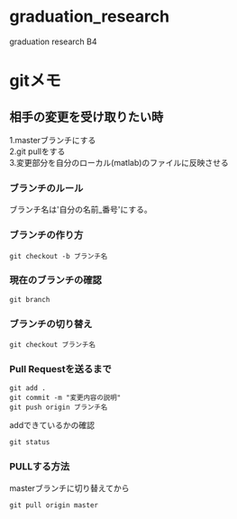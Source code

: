 # graduation_research
graduation research B4  

# gitメモ  

## 相手の変更を受け取りたい時
1.masterブランチにする  
2.git pullをする  
3.変更部分を自分のローカル(matlab)のファイルに反映させる  

### ブランチのルール
ブランチ名は'自分の名前_番号'にする。  
### ブランチの作り方
```
git checkout -b ブランチ名
```
### 現在のブランチの確認
```
git branch
```

### ブランチの切り替え
```
git checkout ブランチ名
```

### Pull Requestを送るまで
```
git add .
git commit -m "変更内容の説明"
git push origin ブランチ名
```
addできているかの確認  
```
git status
```

### PULLする方法
masterブランチに切り替えてから
```
git pull origin master
```
